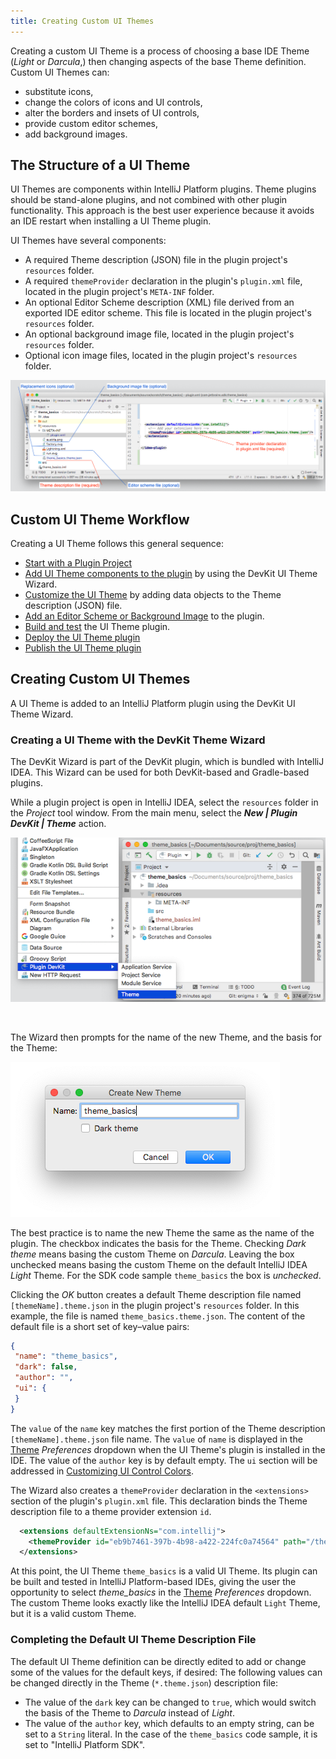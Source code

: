 ```yaml
---
title: Creating Custom UI Themes
---
```


Creating a custom UI Theme is a process of choosing a base IDE Theme (_Light_ or _Darcula_,) then changing aspects of the base Theme definition. 
Custom UI Themes can:
* substitute icons,
* change the colors of icons and UI controls,
* alter the borders and insets of UI controls,
* provide custom editor schemes,
* add background images.

## The Structure of a UI Theme
UI Themes are components within IntelliJ Platform plugins. 
Theme plugins should be stand-alone plugins, and not combined with other plugin functionality. 
This approach is the best user experience because it avoids an IDE restart when installing a UI Theme plugin.

UI Themes have several components:
* A required Theme description (JSON) file in the plugin project's `resources` folder. 
* A required `themeProvider` declaration in the plugin's `plugin.xml` file, located in the plugin project's `META-INF` folder.
* An optional Editor Scheme description (XML) file derived from an exported IDE editor scheme. 
  This file is located in the plugin project's `resources` folder.
* An optional background image file, located in the plugin project's `resources` folder.
* Optional icon image files, located in the plugin project's `resources` folder.  

![UI Theme Components](img/theme_components.png)

## Custom UI Theme Workflow
Creating a UI Theme follows this general sequence:
* [Start with a Plugin Project](/basics/getting_started/creating_plugin_project.md)
* [Add UI Theme components to the plugin](#creating-a-ui-theme-with-the-devkit-theme-wizard) by using the DevKit UI Theme Wizard.
* [Customize the UI Theme](themes_customize.md) by adding data objects to the Theme description (JSON) file.
* [Add an Editor Scheme or Background Image](themes_extras.md) to the plugin.
* [Build and test](/basics/getting_started/running_and_debugging_a_plugin.md) the UI Theme plugin.
* [Deploy the UI Theme plugin](/basics/getting_started/deploying_plugin.md)
* [Publish the UI Theme plugin](/basics/getting_started/publishing_plugin.md) 


## Creating Custom UI Themes

A UI Theme is added to an IntelliJ Platform plugin using the DevKit UI Theme Wizard.

### Creating a UI Theme with the DevKit Theme Wizard
The DevKit Wizard is part of the DevKit plugin, which is bundled with IntelliJ IDEA. 
This Wizard can be used for both DevKit-based and Gradle-based plugins.

While a plugin project is open in IntelliJ IDEA, select the `resources` folder in the _Project_ tool window.
From the main menu, select the _**New | Plugin DevKit | Theme**_ action. 

![DevKit Wizard Action](img/devkit_wiz_action.png)

<br>

The Wizard then prompts for the name of the new Theme, and the basis for the Theme:

![DevKit Dialog](img/devkit_wiz_dialog.png)

The best practice is to name the new Theme the same as the name of the plugin. 
The checkbox indicates the basis for the Theme. 
Checking _Dark theme_ means basing the custom Theme on _Darcula_. 
Leaving the box unchecked means basing the custom Theme on the default IntelliJ IDEA _Light_ Theme. 
For the SDK code sample `theme_basics` the box is _unchecked_.

Clicking the _OK_ button creates a default Theme description file named `[themeName].theme.json` in the plugin project's `resources` folder. 
In this example, the file is named `theme_basics.theme.json`. 
The content of the default file is a short set of key–value pairs:  
```json
{
 "name": "theme_basics",
 "dark": false,
 "author": "",
 "ui": {
 }
}
```

The `value` of the `name` key matches the first portion of the Theme description `[themeName].theme.json` file name. 
The `value` of `name` is displayed in the [Theme](https://www.jetbrains.com/help/idea/settings-appearance.html)  _Preferences_ dropdown when the UI Theme's plugin is installed in the IDE. 
The value of the `author` key is by default empty. 
The `ui` section will be addressed in [Customizing UI Control Colors](themes_customize.md#customizing-ui-controls). 

The Wizard also creates a `themeProvider` declaration in the `<extensions>` section of the plugin's `plugin.xml` file. 
This declaration binds the Theme description file to a theme provider extension `id`.
```xml
  <extensions defaultExtensionNs="com.intellij">
    <themeProvider id="eb9b7461-397b-4b98-a422-224fc0a74564" path="/theme_basics.theme.json"/>
  </extensions>
```

At this point, the UI Theme `theme_basics` is a valid UI Theme. 
Its plugin can be built and tested in IntelliJ Platform-based IDEs, giving the user the opportunity to select _theme_basics_ in the [Theme](https://www.jetbrains.com/help/idea/settings-appearance.html) _Preferences_ dropdown. 
The custom Theme looks exactly like the IntelliJ IDEA default `Light` Theme, but it is a valid custom Theme.

### Completing the Default UI Theme Description File
The default UI Theme definition can be directly edited to add or change some of the values for the default keys, if desired:
The following values can be changed directly in the Theme (`*.theme.json`) description file:
* The value of the `dark` key can be changed to `true`, which would switch the basis of the Theme to _Darcula_ instead of _Light_.
* The value of the `author` key, which defaults to an empty string, can be set to a `String` literal. 
In the case of the `theme_basics` code sample, it is set to "IntelliJ Platform SDK".
